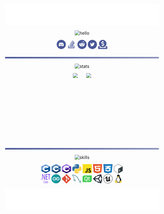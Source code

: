 <p align='center'><img src="resources/svg/header.svg"></p>

<p align='center'><img src="https://readme-typing-svg.herokuapp.com?font=Fira+Code&weight=700&size=24&duration=3000&pause=100&color=4A5897&center=true&vCenter=true&width=435&lines=Wecome+to+my+profile;I'm+ByteCorum" alt="hello" /></p>

<p align='center'>
<a href="https://discordapp.com/users/798503509522645012/"><img src="resources/svg/discord.svg" width="30" height="30" fill="#4A5897"></a>
<a href="https://stackoverflow.com/users/26622521/bytecorum"><img src="resources/svg/stackoverflow.svg" width="30" height="30" fill="#4A5897"></a>
<a href="https://www.reddit.com/user/ByteCorum/"><img src="resources/svg/reddit.svg" width="30" height="30" fill="#4A5897"></a>
<a href="https://x.com/ByteCorum"><img src="resources/svg/twitter.svg" width="30" height="30" fill="#4A5897"></a>
<a href="https://ko-fi.com/bytecorum"><img src="resources/svg/donate.svg" width="30" height="30" fill="#4A5897"></a>
</a>
</p>

<p align='center'><img src="resources/svg/line.svg" width="750" ></p>

<!--<p align='center'><img src="https://github-widgetbox.vercel.app/api/profile?username=bytecorum&data=followers,repositories,stars,commits&theme=nautilus" width="800"></p>

<p align='center'><img src="https://github-widgetbox.vercel.app/api/skills?languages=cpp,csharp,c,python,js,html,css,bash,json,mysql,powershell,lua,markdown&theme=nautilus" width="800"></p>-->

<p align='center'><img src="https://readme-typing-svg.herokuapp.com?font=Fira+Code&weight=500&size=20&duration=3000&pause=3100&color=4A5897&center=true&vCenter=true&width=435&lines=Github Statistic" alt="stats" /></p>
<p align='center'>
  <img src="https://github-readme-stats.vercel.app/api/?username=bytecorum&rank_icon=github&show_icons=true&show=reviews&hide_rank=true&theme=tokyonight&border_color=384373&bg_color=384373&text_color=E7E7E7&title_color=7186E6&border_radius=15&ring_color=608DD9&card_width=340" height="220" style="display:inline-block;">
  &nbsp;&nbsp;&nbsp;&nbsp;&nbsp;
  <img src="https://github-readme-stats.vercel.app/api/top-langs/?username=bytecorum&hide_progress=false&layout=donut&size_weight=0.5&count_weight=0.5&theme=tokyonight&border_color=384373&bg_color=384373&text_color=E7E7E7&title_color=7186E6&border_radius=15&card_width=280" height="220" style="display:inline-block;">
</p>

<p align='center'><img src="resources/svg/line.svg" width="750" ></p>
<p align='center'><img src="https://readme-typing-svg.herokuapp.com?font=Fira+Code&weight=500&size=20&duration=3000&pause=3100&color=4A5897&center=true&vCenter=true&width=435&lines=My Tech Stack" alt="skills" /></p>

<p align='center'>
<img src="resources/svg/c.svg" width="30" height="30"></a>
<img src="resources/svg/cpp.svg" width="30" height="30"></a>
<img src="resources/svg/csharp.svg" width="30" height="30"></a>
<img src="resources/svg/python.svg" width="30" height="30"></a>
<img src="resources/svg/javascript.svg" width="30" height="30"></a>
<img src="resources/svg/html.svg" width="30" height="30"></a>
<img src="resources/svg/css.svg" width="30" height="30"></a>
<img src="resources/svg/bash.svg" width="30" height="30"><br>
<img src="resources/svg/dotnet.svg" width="30" height="30">
<img src="resources/svg/arduino.svg" width="30" height="30">
<img src="resources/svg/git.svg" width="30" height="30">
<img src="resources/svg/mysql.svg" width="30" height="30">
<img src="resources/svg/at.svg" width="30" height="30">
<img src="resources/svg/unity.svg" width="30" height="30">
<img src="resources/svg/ue.svg" width="30" height="30">
<img src="resources/svg/linux.svg" width="30" height="30">
</p>

<!--<p align='center'>
  <img src="https://github-readme-stats.vercel.app/api/pin?username=bytecorum&repo=DragonBurn&theme=tokyonight&border_color=162238&bg_color=162238&text_color=BFBFBF&title_color=EAB622&border_radius=15" width="370" style="display:inline-block;">
    &nbsp;&nbsp;&nbsp;&nbsp;&nbsp;
  <img src="https://github-readme-stats.vercel.app/api/pin?username=bytecorum&repo=BIOS&theme=tokyonight&border_color=162238&bg_color=162238&text_color=BFBFBF&title_color=EAB622&border_radius=15" width="370" style="display:inline-block;">
</p>

<p align='center'>
  <img src="https://github-readme-stats.vercel.app/api/pin?username=bytecorum&repo=Py-Shield&theme=tokyonight&border_color=162238&bg_color=162238&text_color=BFBFBF&title_color=EAB622&border_radius=15" width="370" style="display:inline-block;">
    &nbsp;&nbsp;&nbsp;&nbsp;&nbsp;
  <img src="https://github-readme-stats.vercel.app/api/pin?username=bytecorum&repo=Developers-Life&theme=tokyonight&border_color=162238&bg_color=162238&text_color=BFBFBF&title_color=EAB622&border_radius=15" width="370" style="display:inline-block;">
</p>-->

<p align='center'><img src="resources/svg/footer.svg"></p>
